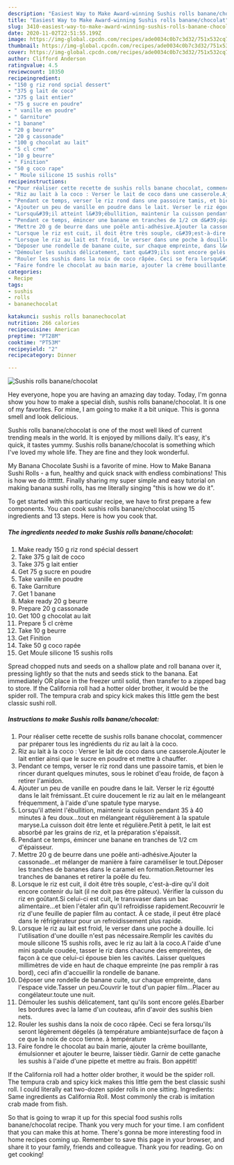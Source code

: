 ```yaml
---
description: "Easiest Way to Make Award-winning Sushis rolls banane/chocolat"
title: "Easiest Way to Make Award-winning Sushis rolls banane/chocolat"
slug: 3410-easiest-way-to-make-award-winning-sushis-rolls-banane-chocolat
date: 2020-11-02T22:51:55.199Z
image: https://img-global.cpcdn.com/recipes/ade0034c0b7c3d32/751x532cq70/sushis-rolls-bananechocolat-photo-principale-de-la-recette.jpg
thumbnail: https://img-global.cpcdn.com/recipes/ade0034c0b7c3d32/751x532cq70/sushis-rolls-bananechocolat-photo-principale-de-la-recette.jpg
cover: https://img-global.cpcdn.com/recipes/ade0034c0b7c3d32/751x532cq70/sushis-rolls-bananechocolat-photo-principale-de-la-recette.jpg
author: Clifford Anderson
ratingvalue: 4.5
reviewcount: 10350
recipeingredient:
- "150 g riz rond spcial dessert"
- "375 g lait de coco"
- "375 g lait entier"
- "75 g sucre en poudre"
- " vanille en poudre"
- " Garniture"
- "1 banane"
- "20 g beurre"
- "20 g cassonade"
- "100 g chocolat au lait"
- "5 cl crme"
- "10 g beurre"
- " Finition"
- "50 g coco rape"
- " Moule silicone 15 sushis rolls"
recipeinstructions:
- "Pour réaliser cette recette de sushis rolls banane chocolat, commencer par préparer tous les ingrédients du riz au lait à la coco."
- "Riz au lait à la coco : Verser le lait de coco dans une casserole.Ajouter le lait entier ainsi que le sucre en poudre et mettre à chauffer."
- "Pendant ce temps, verser le riz rond dans une passoire tamis, et bien le rincer durant quelques minutes, sous le robinet d&#39;eau froide, de façon à retirer l&#39;amidon."
- "Ajouter un peu de vanille en poudre dans le lait. Verser le riz égoutté dans le lait frémissant..Et cuire doucement le riz au lait en le mélangeant fréquemment, à l&#39;aide d&#39;une spatule type maryse."
- "Lorsqu&#39;il atteint l&#39;ébullition, maintenir la cuisson pendant 35 à 40 minutes à feu doux...tout en mélangeant régulièrement à la spatule maryse.La cuisson doit être lente et régulière.Petit à petit, le lait est absorbé par les grains de riz, et la préparation s&#39;épaissit."
- "Pendant ce temps, émincer une banane en tranches de 1/2 cm d&#39;épaisseur."
- "Mettre 20 g de beurre dans une poêle anti-adhésive.Ajouter la cassonade...et mélanger de manière à faire caraméliser le tout.Déposer les tranches de bananes dans le caramel en formation.Retourner les tranches de bananes et retirer la poêle du feu."
- "Lorsque le riz est cuit, il doit être très souple, c&#39;est-à-dire qu&#39;il doit encore contenir du lait (il ne doit pas être pâteux). Vérifier la cuisson du riz en goûtant.Si celui-ci est cuit, le transvaser dans un bac alimentaire...et bien l&#39;étaler afin qu&#39;il refroidisse rapidement.Recouvrir le riz d&#39;une feuille de papier film au contact. À ce stade, il peut être placé dans le réfrigérateur pour un refroidissement plus rapide."
- "Lorsque le riz au lait est froid, le verser dans une poche à douille. Ici l&#39;utilisation d&#39;une douille n&#39;est pas nécessaire.Remplir les cavités du moule silicone 15 sushis rolls, avec le riz au lait à la coco.A l&#39;aide d&#39;une mini spatule coudée, tasser le riz dans chacune des empreintes, de façon à ce que celui-ci épouse bien les cavités. Laisser quelques millimètres de vide en haut de chaque empreinte (ne pas remplir à ras bord), ceci afin d&#39;accueillir la rondelle de banane."
- "Déposer une rondelle de banane cuite, sur chaque empreinte, dans l&#39;espace vide.Tasser un peu.Couvrir le tout d&#39;un papier film...Placer au congélateur.toute une nuit."
- "Démouler les sushis délicatement, tant qu&#39;ils sont encore gelés.Ebarber les bordures avec la lame d&#39;un couteau, afin d&#39;avoir des sushis bien nets."
- "Rouler les sushis dans la noix de coco râpée. Ceci se fera lorsqu&#39;ils seront légèrement dégelés (à température ambiante)surface de façon à ce que la noix de coco tienne. à température"
- "Faire fondre le chocolat au bain marie, ajouter la crème bouillante, émulsionner et ajouter le beurre, laisser tièdir. Garnir de cette ganache les sushis à l&#39;aide d&#39;une pipette et mettre au frais. Bon appétit!"
categories:
- Recipe
tags:
- sushis
- rolls
- bananechocolat

katakunci: sushis rolls bananechocolat 
nutrition: 266 calories
recipecuisine: American
preptime: "PT28M"
cooktime: "PT53M"
recipeyield: "2"
recipecategory: Dinner

---
```



![Sushis rolls banane/chocolat](https://img-global.cpcdn.com/recipes/ade0034c0b7c3d32/751x532cq70/sushis-rolls-bananechocolat-photo-principale-de-la-recette.jpg)

Hey everyone, hope you are having an amazing day today. Today, I'm gonna show you how to make a special dish, sushis rolls banane/chocolat. It is one of my favorites. For mine, I am going to make it a bit unique. This is gonna smell and look delicious.

Sushis rolls banane/chocolat is one of the most well liked of current trending meals in the world. It is enjoyed by millions daily. It's easy, it's quick, it tastes yummy. Sushis rolls banane/chocolat is something which I've loved my whole life. They are fine and they look wonderful.

My Banana Chocolate Sushi is a favorite of mine. How to Make Banana Sushi Rolls - a fun, healthy and quick snack with endless combinations! This is how we do ittttttt. Finally sharing my super simple and easy tutorial on making banana sushi rolls, has me literally singing &#34;this is how we do it&#34;.


To get started with this particular recipe, we have to first prepare a few components. You can cook sushis rolls banane/chocolat using 15 ingredients and 13 steps. Here is how you cook that.

<!--inarticleads1-->

##### The ingredients needed to make Sushis rolls banane/chocolat:

1. Make ready 150 g riz rond spécial dessert
1. Take 375 g lait de coco
1. Take 375 g lait entier
1. Get 75 g sucre en poudre
1. Take  vanille en poudre
1. Take  Garniture
1. Get 1 banane
1. Make ready 20 g beurre
1. Prepare 20 g cassonade
1. Get 100 g chocolat au lait
1. Prepare 5 cl crème
1. Take 10 g beurre
1. Get  Finition
1. Take 50 g coco rapée
1. Get  Moule silicone 15 sushis rolls


Spread chopped nuts and seeds on a shallow plate and roll banana over it, pressing lightly so that the nuts and seeds stick to the banana. Eat immediately OR place in the freezer until solid, then transfer to a zipped bag to store. If the California roll had a hotter older brother, it would be the spider roll. The tempura crab and spicy kick makes this little gem the best classic sushi roll. 

<!--inarticleads2-->

##### Instructions to make Sushis rolls banane/chocolat:

1. Pour réaliser cette recette de sushis rolls banane chocolat, commencer par préparer tous les ingrédients du riz au lait à la coco.
1. Riz au lait à la coco : Verser le lait de coco dans une casserole.Ajouter le lait entier ainsi que le sucre en poudre et mettre à chauffer.
1. Pendant ce temps, verser le riz rond dans une passoire tamis, et bien le rincer durant quelques minutes, sous le robinet d&#39;eau froide, de façon à retirer l&#39;amidon.
1. Ajouter un peu de vanille en poudre dans le lait. Verser le riz égoutté dans le lait frémissant..Et cuire doucement le riz au lait en le mélangeant fréquemment, à l&#39;aide d&#39;une spatule type maryse.
1. Lorsqu&#39;il atteint l&#39;ébullition, maintenir la cuisson pendant 35 à 40 minutes à feu doux...tout en mélangeant régulièrement à la spatule maryse.La cuisson doit être lente et régulière.Petit à petit, le lait est absorbé par les grains de riz, et la préparation s&#39;épaissit.
1. Pendant ce temps, émincer une banane en tranches de 1/2 cm d&#39;épaisseur.
1. Mettre 20 g de beurre dans une poêle anti-adhésive.Ajouter la cassonade...et mélanger de manière à faire caraméliser le tout.Déposer les tranches de bananes dans le caramel en formation.Retourner les tranches de bananes et retirer la poêle du feu.
1. Lorsque le riz est cuit, il doit être très souple, c&#39;est-à-dire qu&#39;il doit encore contenir du lait (il ne doit pas être pâteux). Vérifier la cuisson du riz en goûtant.Si celui-ci est cuit, le transvaser dans un bac alimentaire...et bien l&#39;étaler afin qu&#39;il refroidisse rapidement.Recouvrir le riz d&#39;une feuille de papier film au contact. À ce stade, il peut être placé dans le réfrigérateur pour un refroidissement plus rapide.
1. Lorsque le riz au lait est froid, le verser dans une poche à douille. Ici l&#39;utilisation d&#39;une douille n&#39;est pas nécessaire.Remplir les cavités du moule silicone 15 sushis rolls, avec le riz au lait à la coco.A l&#39;aide d&#39;une mini spatule coudée, tasser le riz dans chacune des empreintes, de façon à ce que celui-ci épouse bien les cavités. Laisser quelques millimètres de vide en haut de chaque empreinte (ne pas remplir à ras bord), ceci afin d&#39;accueillir la rondelle de banane.
1. Déposer une rondelle de banane cuite, sur chaque empreinte, dans l&#39;espace vide.Tasser un peu.Couvrir le tout d&#39;un papier film...Placer au congélateur.toute une nuit.
1. Démouler les sushis délicatement, tant qu&#39;ils sont encore gelés.Ebarber les bordures avec la lame d&#39;un couteau, afin d&#39;avoir des sushis bien nets.
1. Rouler les sushis dans la noix de coco râpée. Ceci se fera lorsqu&#39;ils seront légèrement dégelés (à température ambiante)surface de façon à ce que la noix de coco tienne. à température
1. Faire fondre le chocolat au bain marie, ajouter la crème bouillante, émulsionner et ajouter le beurre, laisser tièdir. Garnir de cette ganache les sushis à l&#39;aide d&#39;une pipette et mettre au frais. Bon appétit!


If the California roll had a hotter older brother, it would be the spider roll. The tempura crab and spicy kick makes this little gem the best classic sushi roll. I could literally eat two-dozen spider rolls in one sitting. Ingredients: Same ingredients as California Roll. Most commonly the crab is imitation crab made from fish. 

So that is going to wrap it up for this special food sushis rolls banane/chocolat recipe. Thank you very much for your time. I am confident that you can make this at home. There's gonna be more interesting food in home recipes coming up. Remember to save this page in your browser, and share it to your family, friends and colleague. Thank you for reading. Go on get cooking!
